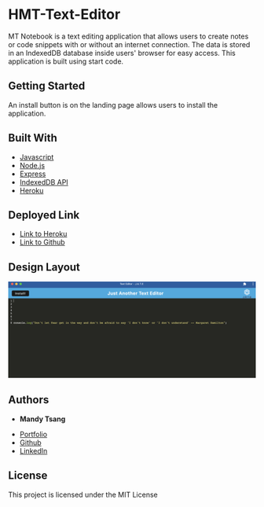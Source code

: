 # HMT-Text-Editor

MT Notebook is a text editing application that allows users to create notes or code snippets with or without an internet connection. The data is stored in an IndexedDB database inside users' browser for easy access. This application is built using start code. 


## Getting Started

An install button is on the landing page allows users to install the application.

## Built With

* [Javascript](https://developer.mozilla.org/en-US/docs/Web/JavaScript)
* [Node.js](https://nodejs.org/en/)
* [Express](https://expressjs.com)
* [IndexedDB API](https://developer.mozilla.org/en-US/docs/Web/API/IndexedDB_API)
* [Heroku](https://heroku.com)


## Deployed Link

* [Link to Heroku](https://hmt-text-editor.herokuapp.com/)
* [Link to Github](https://github.com/MANDYTSANG007/HMT-Text-Editor)

## Design Layout

![alt text](./image/Screenshot.png)

## Authors

* **Mandy Tsang** 

- [Portfolio](https://mandytsang007.github.io/new-portfolio/)
- [Github](https://github.com/MANDYTSANG007)
- [LinkedIn](https://www.linkedin.com/in/man-tsang-64308b22a/)


## License

This project is licensed under the MIT License 

